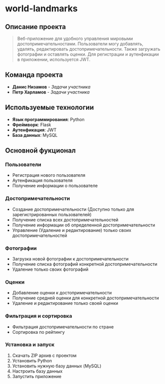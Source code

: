 # world-landmarks
## Описание проекта
>Веб-приложение для удобного управления мировыми достопримечательностами. Пользователи могу добавлять, удалять, редактировать достопримечательности. Также загружать фотографии и оставлять оценки. Для регистрации и аутенфикации в приложении, используется JWT.

## Команда проекта
- **Данис Низамов** - *Задачи участника*
- **Петр Харламов** - *Задачи участника*

## Используемые технологии
- **Язык программирования**: Python
- **Фреймворк**: Flask
- **Аутенфикация**: JWT
- **База данных**: MySQL

## Основной фукционал
### Пользователи
- Регистрация нового пользователя
- Аутенфикация пользователя
- Получение информации о пользователе

### Достопримечательности
- Создание достопримечательности (Доступно только для зарегистрированных пользователей)
- Получение списка всех достопримечательностей
- Получение информации об определенной достопримечательности
- Управление (Удаление и редактирование) только своих достопримечательностей

### Фотографии
- Загрузка новой фотографии к достопримечательности
- Получение списка фотографий конкретной достопримечательности
- Удаление только своих фотографий

### Оценки
- Добавление оценки к достопримечательности
- Получение средней оценки для конкретной достопримечательности
- Удаление и редактирование только своей оценки

### Фильтрация и сортировка
- Фильтрация достопримечательности по стране
- Сортировка по рейтингу


### Установка и запуск
1. Скачать ZIP архив с проектом
2. Установить Python
3. Установить нужную базу данных (MySQL)
4. Настроить базу данных
5. Запустить приложение
